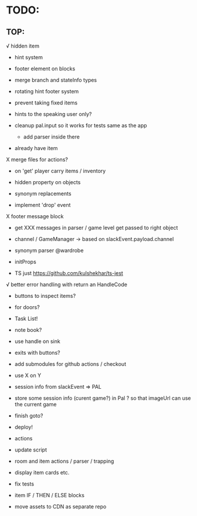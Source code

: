 # TODO:

## TOP:

√ hidden item
- hint system
- footer element on blocks
- merge branch and stateInfo types

- rotating hint footer system

- prevent taking fixed items
- hints to the speaking user only?

- cleanup pal.input so it works for tests same as the app
  - add parser inside there

- already have item

X merge files for actions?

- on 'get' player carry items / inventory
- hidden property on objects
- synonym replacements

- implement 'drop' event

X footer message block
- get XXX messages in parser / game level get passed to right object

- channel / GameManager -> based on slackEvent.payload.channel

- synonym parser @wardrobe


- initProps

- TS just https://github.com/kulshekhar/ts-jest


√ better error handling with return an HandleCode


- buttons to inspect items?
- for doors?

- Task List!
- note book?

- use handle on sink

- exits with buttons?

- add submodules for github actions / checkout

- use X on Y

- session info from slackEvent => PAL
- store some session info (curent game?) in Pal ? so that imageUrl can use the current game

- finish goto?
- deploy!
- actions
- update script
- room and item actions / parser / trapping
- display item cards etc.
- fix tests

- item IF / THEN / ELSE blocks
- move assets to CDN as separate repo

